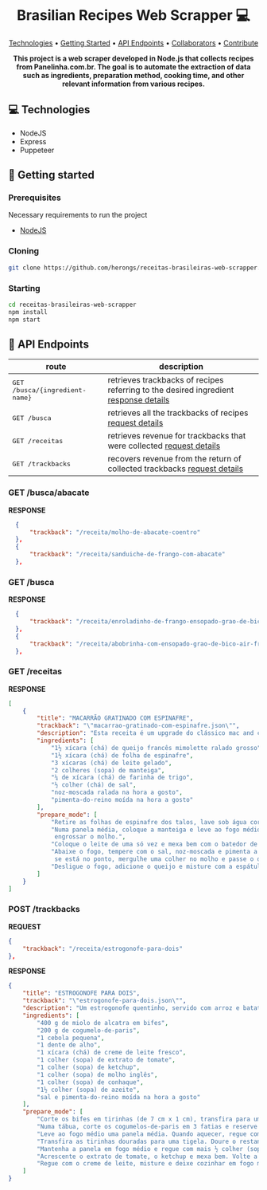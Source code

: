 <h1 align="center" style="font-weight: bold;">Brasilian Recipes Web Scrapper 💻</h1>

<p align="center">
 <a href="#tech">Technologies</a> • 
 <a href="#started">Getting Started</a> • 
  <a href="#routes">API Endpoints</a> •
 <a href="#colab">Collaborators</a> •
 <a href="#contribute">Contribute</a>
</p>

<p align="center">
    <b>This project is a web scraper developed in Node.js that collects recipes from Panelinha.com.br. The goal is to automate the extraction of data such as ingredients, preparation method, cooking time, and other relevant information from various recipes.</b>
</p>

<h2 id="technologies">💻 Technologies</h2>

- NodeJS
- Express
- Puppeteer

<h2 id="started">🚀 Getting started</h2>

<h3>Prerequisites</h3>

Necessary requirements to run the project

- [NodeJS](https://github.com/)

<h3>Cloning</h3>

```bash
git clone https://github.com/herongs/receitas-brasileiras-web-scrapper.git
```

<h3>Starting</h3>

```bash
cd receitas-brasileiras-web-scrapper
npm install
npm start
```

<h2 id="routes">📍 API Endpoints</h2>

| route               | description                                          
|----------------------|-----------------------------------------------------
| <kbd>GET /busca/{ingredient-name}</kbd>     | retrieves trackbacks of recipes referring to the desired ingredient [response details](#get-busca-ingredientes)
| <kbd>GET /busca</kbd>     | retrieves all the trackbacks of recipes [request details](#get-busca) 
| <kbd>GET /receitas </kbd>     |  retrieves revenue for trackbacks that were collected [request details](#get-receitas) 
| <kbd>GET /trackbacks </kbd>     |  recovers revenue from the return of collected trackbacks [request details](#post-trackbacks) 

<h3 id="get-busca-ingredientes">GET /busca/abacate</h3>

**RESPONSE**
```json
  {
      "trackback": "/receita/molho-de-abacate-coentro"
  },
  {
      "trackback": "/receita/sanduiche-de-frango-com-abacate"
  },
```

<h3 id="get-busca">GET /busca</h3>

**RESPONSE**
```json
  {
      "trackback": "/receita/enroladinho-de-frango-ensopado-grao-de-bico-air-fryer"
  },
  {
      "trackback": "/receita/abobrinha-com-ensopado-grao-de-bico-air-fryer"
  },
```

<h3 id="receitas">GET /receitas</h3>

**RESPONSE**
```json
[
    {
        "title": "MACARRÃO GRATINADO COM ESPINAFRE",
        "trackback": "\"macarrao-gratinado-com-espinafre.json\"",
        "description": "Esta receita é um upgrade do clássico mac and cheese, o macarrão gratinado com queijo. Nesta versão, ele é preparado com um clássico europeu, o queijo francês                    mimolette, de cor laranja intensa e ligeiramente salgadinho, e espinafre. O toque final fica com a farofinha crocante.",
        "ingredients": [
            "1½ xícara (chá) de queijo francês mimolette ralado grosso",
            "1½ xícara (chá) de folha de espinafre",
            "3 xícaras (chá) de leite gelado",
            "2 colheres (sopa) de manteiga",
            "¼ de xícara (chá) de farinha de trigo",
            "½ colher (chá) de sal",
            "noz-moscada ralada na hora a gosto",
            "pimenta-do-reino moída na hora a gosto"
        ],
        "prepare_mode": [
            "Retire as folhas de espinafre dos talos, lave sob água corrente e deixe secar no escorredor enquanto prepara o molho.",
            "Numa panela média, coloque a manteiga e leve ao fogo médio para derreter. Junte a farinha e mexa bem com a espátula por 1 minuto — essa misturinha, chamada roux, serve para     
             engrossar o molho.",
            "Coloque o leite de uma só vez e mexa bem com o batedor de arame para desmanchar os gruminhos de farinha. Continue mexendo, em fogo médio, até ferver.",
            "Abaixe o fogo, tempere com o sal, noz-moscada e pimenta a gosto e deixe cozinhar por cerca de 5 minutos, mexendo de vez em quando com uma espátula, até engrossar — para verificar 
             se está no ponto, mergulhe uma colher no molho e passe o dedo indicador nas costas da colher formando uma linha: o molho não deve escorrer.",
            "Desligue o fogo, adicione o queijo e misture com a espátula até dissolver. Junte as folhas de espinafre e reserve na panela mesmo."
        ]
    }
]
```

<h3 id="post-trackbacks">POST /trackbacks</h3>

**REQUEST**
```json
{
    "trackback": "/receita/estrogonofe-para-dois"
},
```

**RESPONSE**
```json
{
    "title": "ESTROGONOFE PARA DOIS",
    "trackback": "\"estrogonofe-para-dois.json\"",
    "description": "Um estrogonofe quentinho, servido com arroz e batata palha, é daqueles pratos que fazem a gente se sentir em casa. E quem disse que ele não pode ser servido em um jantar romântico? Nesta versão, o filé mignon é substituído por miolo de alcatra, e dois ingredientes especiais fazem toda a diferença: creme de leite e cogumelo-de-paris frescos.",
    "ingredients": [
        "400 g de miolo de alcatra em bifes",
        "200 g de cogumelo-de-paris",
        "1 cebola pequena",
        "1 dente de alho",
        "1 xícara (chá) de creme de leite fresco",
        "1 colher (sopa) de extrato de tomate",
        "1 colher (sopa) de ketchup",
        "1 colher (sopa) de molho inglês",
        "1 colher (sopa) de conhaque",
        "1½ colher (sopa) de azeite",
        "sal e pimenta-do-reino moída na hora a gosto"
    ],
    "prepare_mode": [
        "Corte os bifes em tirinhas (de 7 cm x 1 cm), transfira para uma tigela e mantenha em temperatura ambiente - a carne não pode estar gelada na hora de dourar. Enquanto isso, prepare os outros ingredientes.",
        "Numa tábua, corte os cogumelos-de-paris em 3 fatias e reserve (se preferir, você pode usar champignon em conserva, mas o resultado não será o mesmo). Descasque e pique fino a cebola e o alho.",
        "Leve ao fogo médio uma panela média. Quando aquecer, regue com ½ colher (sopa) de azeite, junte cerca de 1/3 da carne e deixe dourar - se colocar todas as tirinhas ao mesmo tempo, elas vão soltar o próprio líquido e cozinhar no vapor em vez de dourar. Tempere com sal e pimenta-do-reino a gosto e mexa aos poucos para que dourem por igual.",
        "Transfira as tirinhas douradas para uma tigela. Doure o restante, sempre regando a panela com azeite antes de cada leva.",
        "Mantenha a panela em fogo médio e regue com mais ½ colher (sopa) de azeite. Adicione a cebola e refogue até murchar por cerca de 3 minutos, raspando bem o fundo da panela - os queimadinhos da carne são essenciais para dar sabor ao preparo. Junte o alho e mexa por apenas 1 minuto para perfumar.",
        "Acrescente o extrato de tomate, o ketchup e mexa bem. Volte a carne dourada à panela, adicione o molho inglês e o conhaque. Junte os cogumelos e misture delicadamente.",
        "Regue com o creme de leite, misture e deixe cozinhar em fogo médio, mexendo de vez em quando, até o molho engrossar - isso leva cerca de 5 minutos depois que começar a ferver. Desligue o fogo, prove e acerte o sal. Sirva a seguir com arroz branco e batata palha."
    ]
}
```


